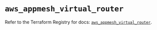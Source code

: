 # `aws_appmesh_virtual_router`

Refer to the Terraform Registry for docs: [`aws_appmesh_virtual_router`](https://registry.terraform.io/providers/hashicorp/aws/5.34.0/docs/resources/appmesh_virtual_router).
